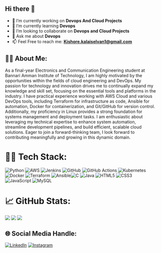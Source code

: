## Hi there 👋

- 🔭 I’m currently working on **Devops And Cloud Projects**
- 🌱 I’m currently learning **Devops**
- 👯 I’m looking to collaborate on **Devops and Cloud Projects**
- 💬 Ask me about **Devops**
- 📫 Feel Free to reach me: **Kishore.kalaiselvan1@gmail.com**

## 🙋‍♂️ About Me:
As a final-year Electronics and Communication Engineering student at Bannari Amman Institute of Technology, I am highly motivated by the opportunities within the fields of cloud engineering and DevOps. My passion for technology and innovation drives me to continually expand my knowledge and skill set, focusing on the essential tools and platforms in the industry. I have practical experience working with AWS Cloud and various DevOps tools, including Terraform for infrastructure as code, Ansible for automation, Docker for containerization, and Git/GitHub for version control. Additionally, my proficiency in Linux provides a strong foundation for systems management and deployment tasks. I am enthusiastic about leveraging my technical expertise to enhance system automation, streamline development pipelines, and build efficient, scalable cloud solutions. Eager to join a forward-thinking team, I look forward to contributing meaningfully and growing in this dynamic domain.



# 🧑‍💻 Tech Stack:
![Python](https://img.shields.io/badge/python-3670A0?style=for-the-badge&logo=python&logoColor=ffdd54) ![AWS](https://img.shields.io/badge/AWS-%23FF9900.svg?style=for-the-badge&logo=amazon-aws&logoColor=white) ![Jenkins](https://img.shields.io/badge/jenkins-%232C5263.svg?style=for-the-badge&logo=jenkins&logoColor=white) ![GitHub](https://img.shields.io/badge/github-%23121011.svg?style=for-the-badge&logo=github&logoColor=white) ![GitHub Actions](https://img.shields.io/badge/github%20actions-%232671E5.svg?style=for-the-badge&logo=githubactions&logoColor=white) ![Kubernetes](https://img.shields.io/badge/kubernetes-%23326ce5.svg?style=for-the-badge&logo=kubernetes&logoColor=white) ![Docker](https://img.shields.io/badge/docker-%230db7ed.svg?style=for-the-badge&logo=docker&logoColor=white) ![Terraform](https://img.shields.io/badge/terraform-%235835CC.svg?style=for-the-badge&logo=terraform&logoColor=white) ![Ansible](https://img.shields.io/badge/ansible-%231A1918.svg?style=for-the-badge&logo=ansible&logoColor=white)![C](https://img.shields.io/badge/c-%2300599C.svg?style=for-the-badge&logo=c&logoColor=white) ![Java](https://img.shields.io/badge/java-%23ED8B00.svg?style=for-the-badge&logo=openjdk&logoColor=white) ![HTML5](https://img.shields.io/badge/html5-%23E34F26.svg?style=for-the-badge&logo=html5&logoColor=white) ![CSS3](https://img.shields.io/badge/css3-%231572B6.svg?style=for-the-badge&logo=css3&logoColor=white) ![JavaScript](https://img.shields.io/badge/javascript-%23323330.svg?style=for-the-badge&logo=javascript&logoColor=%23F7DF1E) ![MySQL](https://img.shields.io/badge/mysql-4479A1.svg?style=for-the-badge&logo=mysql&logoColor=white) 
# 📈 GitHub Stats:
![](https://github-readme-stats.vercel.app/api?username=Kishore-Kalaiselvan&theme=gotham&hide_border=false&include_all_commits=false&count_private=false)
![](https://github-readme-streak-stats.herokuapp.com/?user=Kishore-Kalaiselvan&theme=gotham&hide_border=false)
![](https://github-readme-stats.vercel.app/api/top-langs/?username=Kishore-Kalaiselvan&theme=gotham&hide_border=false&include_all_commits=false&count_private=false&layout=compact)

## 🌐 Social Media Handle:
[![LinkedIn](https://img.shields.io/badge/LinkedIn-%230077B5.svg?logo=linkedin&logoColor=white)](https://www.linkedin.com/in/kishorek003/) [![Instagram](https://img.shields.io/badge/Instagram-%23E4405F.svg?logo=Instagram&logoColor=white)](https://instagram.com/https://www.instagram.com/kishore_._k/?igshid=YmMyMTA2M2Y%3D)

